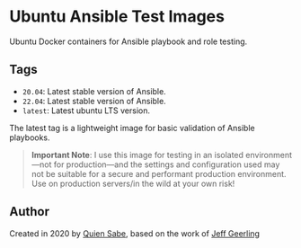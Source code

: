 # Ubuntu Ansible Test Images

<!-- [![CI](https://github.com/qs5779/docker-ubuntu2110-ansible/workflows/Build/badge.svg?branch=master&event=push)](https://github.com/qs5779/docker-ubuntu2110-ansible/actions?query=workflow%3ABuild) [![Docker pulls](https://img.shields.io/docker/pulls/qs5779/docker-ubuntu-ansible)](https://hub.docker.com/r/qs5779/docker-ubuntu2110-ansible/) -->

Ubuntu Docker containers for Ansible playbook and role testing.

## Tags

  - `20.04`: Latest stable version of Ansible.
  - `22.04`: Latest stable version of Ansible.
  - `latest`: Latest ubuntu LTS version.

The latest tag is a lightweight image for basic validation of Ansible playbooks.

<!-- ## How to Build

This image is built on Docker Hub automatically any time the upstream OS container is rebuilt, and any time a commit is made or merged to the `master` branch. But if you need to build the image on your own locally, do the following:

  1. [Install Docker](https://docs.docker.com/install/).
  2. `cd` into this directory.
  3. Run `docker build -t ubuntu2110-ansible .`

## How to Use

  1. [Install Docker](https://docs.docker.com/engine/installation/).
  2. Pull this image from Docker Hub: `docker pull qs5779/docker-ubuntu2110-ansible:latest` (or use the image you built earlier, e.g. `ubuntu2110-ansible:latest`).
  3. Run a container from the image: `docker run --detach --privileged --volume=/sys/fs/cgroup:/sys/fs/cgroup:ro qs5779/docker-ubuntu2110-ansible:latest` (to test my Ansible roles, I add in a volume mounted from the current working directory with ``--volume=`pwd`:/etc/ansible/roles/role_under_test:ro``).
  4. Use Ansible inside the container:
    a. `docker exec --tty [container_id] env TERM=xterm ansible --version`
    b. `docker exec --tty [container_id] env TERM=xterm ansible-playbook /path/to/ansible/playbook.yml --syntax-check`

## Notes

I use Docker to test my Ansible roles and playbooks on multiple OSes using CI tools like Jenkins and Travis. This container allows me to test roles and playbooks using Ansible running locally inside the container. -->

> **Important Note**: I use this image for testing in an isolated environment—not for production—and the settings and configuration used may not be suitable for a secure and performant production environment. Use on production servers/in the wild at your own risk!

## Author

Created in 2020 by [Quien Sabe](https://www.quiensabe.org), based on the work of [Jeff Geerling](https://github.com/geerlingguy/docker-ubuntu2004-ansible)

